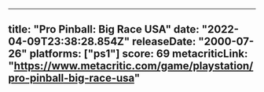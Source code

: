 
---
title: "Pro Pinball: Big Race USA"
date: "2022-04-09T23:38:28.854Z"
releaseDate: "2000-07-26"
platforms: ["ps1"]
score: 69
metacriticLink: "https://www.metacritic.com/game/playstation/pro-pinball-big-race-usa"
---
